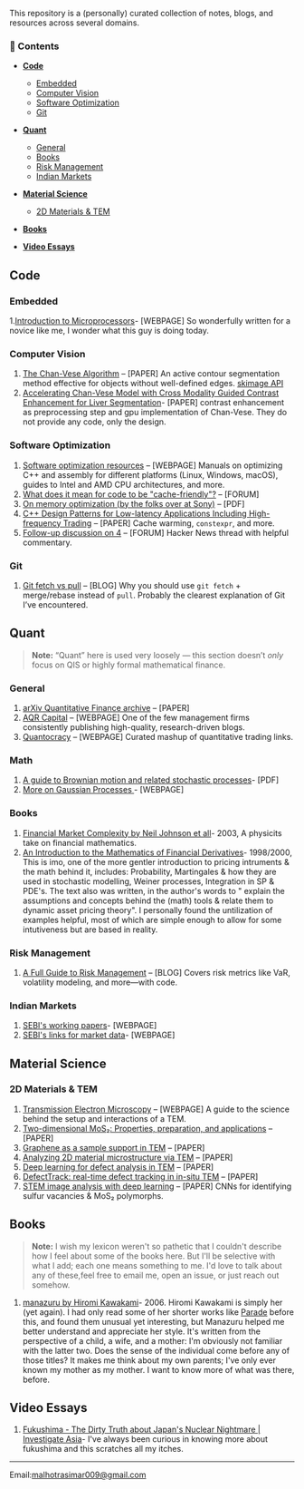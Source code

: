 

This repository is a (personally) curated collection of notes, blogs, and resources across several domains.



### 🧠 Contents

- [**Code**](#code)
  - [Embedded](#embedded)
  - [Computer Vision](#computer-vision)
  - [Software Optimization](#software-optimization)
  - [Git](#git)

- [**Quant**](#quant)
  - [General](#general)
  - [Books](#books)
  - [Risk Management](#risk-management)
  - [Indian Markets](#indian-markets)

- [**Material Science**](#material-science)
  - [2D Materials & TEM](#2d-materials--tem)

- [**Books**](#books)
  
- [**Video Essays**](#video-essays)




## Code 

### Embedded
1.[Introduction to Microprocessors](https://faculty.etsu.edu/tarnoff/ntes2150/uproc/uproc.htm)- [WEBPAGE] So wonderfully written for a novice like me, I wonder what this guy is doing today. 
### Computer Vision
1. [The Chan-Vese Algorithm](https://arxiv.org/abs/1107.2782) – [PAPER] An active contour segmentation method effective for objects without well-defined edges. [skimage API](https://scikit-image.org/docs/0.25.x/auto_examples/segmentation/plot_chan_vese.html#sphx-glr-auto-examples-segmentation-plot-chan-vese-py)
2. [Accelerating Chan-Vese Model with Cross Modality Guided
Contrast Enhancement for Liver Segmentation](https://helvia.uco.es/xmlui/bitstream/handle/10396/30548/Author_copy_Chan_vese.pdf?isAllowed=y&sequence=3)- [PAPER] contrast enhancement as preprocessing step and gpu implementation of Chan-Vese. They do not provide any code, only the design.

### Software Optimization
1. [Software optimization resources](https://www.agner.org/optimize/) – [WEBPAGE] Manuals on optimizing C++ and assembly for different platforms (Linux, Windows, macOS), guides to Intel and AMD CPU architectures, and more.
2. [What does it mean for code to be "cache-friendly"?](https://stackoverflow.com/questions/16699247/what-does-it-mean-for-code-to-be-cache-friendly) – [FORUM]
3. [On memory optimization (by the folks over at Sony)](https://web.archive.org/web/20160422113037/http://www.research.scea.com/research/pdfs/GDC2003_Memory_Optimization_18Mar03.pdf) – [PDF]
4. [C++ Design Patterns for Low-latency Applications Including High-frequency Trading](https://arxiv.org/abs/2309.04259) – [PAPER] Cache warming, `constexpr`, and more.
5. [Follow-up discussion on 4](https://news.ycombinator.com/item?id=40908273) – [FORUM] Hacker News thread with helpful commentary.

### Git
1. [Git fetch vs pull](https://longair.net/blog/2009/04/16/git-fetch-and-merge/) – [BLOG] Why you should use `git fetch` + merge/rebase instead of `pull`. Probably the clearest explanation of Git I’ve encountered.



## Quant
> **Note:** “Quant” here is used very loosely — this section doesn’t *only* focus on QIS or highly formal mathematical finance.

### General
1. [arXiv Quantitative Finance archive](https://arxiv.org/archive/q-fin) – [PAPER]
2. [AQR Capital](https://www.aqr.com/Insights/Research) – [WEBPAGE] One of the few management firms consistently publishing high-quality, research-driven blogs.
4. [Quantocracy](https://quantocracy.com/) – [WEBPAGE] Curated mashup of quantitative trading links.

### Math
1. [A guide to Brownian motion and related
stochastic processes](https://www.stat.berkeley.edu/users/aldous/205B/pitman_yor_guide_bm.pdf)- [PDF]
2. [More on Gaussian Processes ](https://cs.stanford.edu/~rpryzant/blog/gp/gp.html)- [WEBPAGE]

### Books
1. [Financial Market Complexity by Neil Johnson et all](https://books.google.com/books/about/Financial_Market_Complexity.html?id=QJnOwQEACAAJ)- 2003, A physicits take on financial mathematics.
2. [An Introduction to the Mathematics of Financial Derivatives](https://www.amazon.com/Introduction-Mathematics-Financial-Derivatives-Academic/dp/0125153929)- 1998/2000, This is imo, one of the more gentler introduction to pricing intruments & the math behind it, includes: Probability, Martingales & how they are used in stochastic modelling, Weiner processes, Integration in SP & PDE's. The text also was written, in the author's words to " explain the assumptions and concepts behind the (math) tools & relate them to dynamic asset pricing theory". I personally found the untilization of examples helpful, most of which are simple enough to allow for some intutiveness but are based in reality. 

### Risk Management
1. [A Full Guide to Risk Management](https://www.vertoxquant.com/p/a-full-guide-to-risk-management) – [BLOG] Covers risk metrics like VaR, volatility modeling, and more—with code.

### Indian Markets 
1. [SEBI's working papers](https://www.sebi.gov.in/sebiweb/home/HomeAction.do?doListing=yes&sid=4&ssid=81&smid=104)- [WEBPAGE]
2. [SEBI's links for market data](https://www.sebi.gov.in/Curation_Links_for_Securities_Market_Data.html)- [WEBPAGE]
   

## Material Science

### 2D Materials & TEM
1. [Transmission Electron Microscopy](https://www.nanoscience.com/techniques/transmission-electron-microscopy/) – [WEBPAGE] A guide to the science behind the setup and interactions of a TEM.
2. [Two-dimensional MoS₂: Properties, preparation, and applications](https://www.sciencedirect.com/science/article/pii/S2352847815000040) – [PAPER]
3. [Graphene as a sample support in TEM](https://arxiv.org/pdf/1204.6647) – [PAPER]
4. [Analyzing 2D material microstructure via TEM](https://appmicro.springeropen.com/articles/10.1186/s42649-019-0013-5) – [PAPER]
5. [Deep learning for defect analysis in TEM](https://www.sciencedirect.com/science/article/pii/S258900422302059X) – [PAPER]
6. [DefectTrack: real-time defect tracking in in-situ TEM](https://pmc.ncbi.nlm.nih.gov/articles/PMC9489724/) – [PAPER]
7. [STEM image analysis with deep learning](https://arxiv.org/pdf/2206.04272) – [PAPER] CNNs for identifying sulfur vacancies & MoS₂ polymorphs.

## Books

>**Note:** I wish my lexicon weren't so pathetic that I couldn't describe how I feel about some of the books here. But I'll be selective with what I add; each one means something to me. I'd love to talk about any of these,feel free to email me, open an issue, or just reach out somehow.
1. [manazuru by Hiromi Kawakami](https://en.wikipedia.org/wiki/Manazuru_(novel))- 2006. Hiromi Kawakami is simply her (yet again). I had only read some of her shorter works like [Parade](https://www.amazon.com/Parade-Folktale-Hiromi-Kawakami/dp/1593765800) before this, and found them unusual yet interesting, but Manazuru helped me better understand and appreciate her style. It's written from the perspective of a child, a wife, and a mother: I'm obviously not familiar with the latter two. Does the sense of the individual come before any of those titles? It makes me think about my own parents; I've only ever known my mother as my mother. I want to know more of what was there, before.
   
## Video Essays
1. [Fukushima - The Dirty Truth about Japan's Nuclear Nightmare | Investigate Asia](https://www.youtube.com/watch?v=13b2TVom5gc&ab_channel=InvestigateAsia)- I've always been curious in knowing more about fukushima and this scratches all my itches.
---
Email:malhotrasimar009@gmail.com
